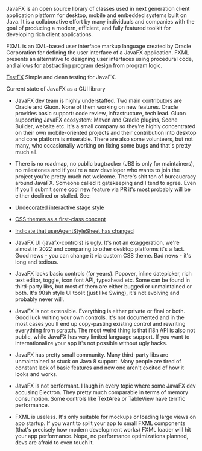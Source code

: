 JavaFX is an open source library of classes used in next generation client application platform for desktop, mobile and embedded systems built on Java. It is a collaborative effort by many individuals and companies with the goal of producing a modern, efficient, and fully featured toolkit for developing rich client applications.

FXML is an XML-based user interface markup language created by Oracle Corporation for defining the user interface of a JavaFX application. FXML presents an alternative to designing user interfaces using procedural code, and allows for abstracting program design from program logic.

[TestFX](https://github.com/TestFX/TestFX/) Simple and clean testing for JavaFX.

Current state of JavaFX as a GUI library

-   JavaFX dev team is highly understaffed. Two main contributors are Oracle and Gluon. None of them working on new features. Oracle provides basic support: code review, infrastructure, tech lead. Gluon supporting JavaFX ecosystem: Maven and Gradle plugins, Scene Builder, website etc. It's a small company so they're highly concentrated on their own mobile-oriented projects and their contribution into desktop and core platform is miserable. There are also some volunteers, but not many, who occasionally working on fixing some bugs and that's pretty much all.

-   There is no roadmap, no public bugtracker (JBS is only for maintainers), no milestones and if you're a new developer who wants to join the project you're pretty much not welcome. There's shit ton of bureaucracy around JavaFX. Someone called it gatekeeping and I tend to agree. Even if you'll submit some cool new feature via PR it's most probably will be either declined or stalled. See:

-   [Undecorated interactive stage style](https://github.com/openjdk/jfx/pull/594)
-   [CSS themes as a first-class concept](https://github.com/openjdk/jfx/pull/511)
-   [Indicate that userAgentStyleSheet has changed](https://github.com/openjdk/jfx/pull/525)

-   JavaFX UI (javafx-controls) is ugly. It's not an exaggeration, we're almost in 2022 and comparing to other desktop platforms it's a fact. Good news - you can change it via custom CSS theme. Bad news - it's long and tedious.

-   JavaFX lacks basic controls (for years). Popover, inline datepicker, rich text editor, toggle, icon font API, typeahead etc. Some can be found in third-party libs, but most of them are either bugged or unmaintained or both. It's 90sh style UI toolit (just like Swing), it's not evolving and probably never will.

-   JavaFX is not extensible. Everything is either private or final or both. Good luck writing your own controls. It's not documented and in the most cases you'll end up copy-pasting existing control and rewriting everything from scratch. The most weird thing is that i18n API is also not public, while JavaFX has very limited language support. If you want to internationalize your app it's not possible without ugly hacks.

-   JavaFX has pretty small community. Many third-party libs are unmaintained or stuck on Java 8 support. Many people are tired of constant lack of basic features and new one aren't excited of how it looks and works.

-   JavaFX is not performant. I laugh in every topic where some JavaFX dev accusing Electron. They pretty much comparable in terms of memory consumption. Some controls like TextArea or TableView have terrific performance.

-   FXML is useless. It's only suitable for mockups or loading large views on app startup. If you want to split your app to small FXML components (that's precisely how modern development works) FXML loader will hit your app performance. Nope, no performance optimizations planned, devs are afraid to even touch it.